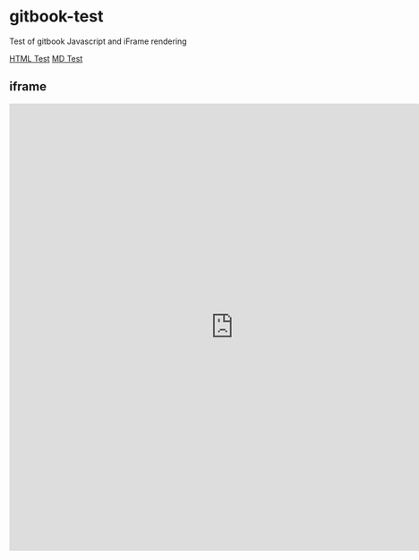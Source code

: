 # gitbook-test
Test of gitbook Javascript and iFrame rendering

[HTML Test](test.html)
[MD Test](test.md)


## iframe
<iframe height="800" width="800" src="https://craig-willis.github.io/" frameborder="0"></iframe>
